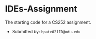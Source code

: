 # IDEs-Assignment

The starting code for a CS252 assignment.

* Submitted by: `hpate021ID@odu.edu`

